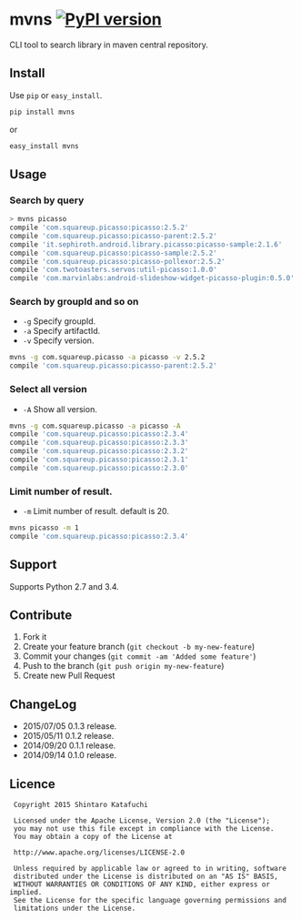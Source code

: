 mvns [![PyPI version](https://badge.fury.io/py/mvns.svg)](http://badge.fury.io/py/mvns)
====

CLI tool to search library in maven central repository.

Install
-------

Use `pip` or `easy_install`.

```sh
pip install mvns
```

or

```sh
easy_install mvns
```

Usage
-----

### Search by query

```sh
> mvns picasso
compile 'com.squareup.picasso:picasso:2.5.2'
compile 'com.squareup.picasso:picasso-parent:2.5.2'
compile 'it.sephiroth.android.library.picasso:picasso-sample:2.1.6'
compile 'com.squareup.picasso:picasso-sample:2.5.2'
compile 'com.squareup.picasso:picasso-pollexor:2.5.2'
compile 'com.twotoasters.servos:util-picasso:1.0.0'
compile 'com.marvinlabs:android-slideshow-widget-picasso-plugin:0.5.0'
```

### Search by groupId and so on

- `-g` Specify groupId.
- `-a` Specify artifactId.
- `-v` Specify version.

```sh
mvns -g com.squareup.picasso -a picasso -v 2.5.2
compile 'com.squareup.picasso:picasso-parent:2.5.2'
```

### Select all version

- `-A` Show all version.

```sh
mvns -g com.squareup.picasso -a picasso -A
compile 'com.squareup.picasso:picasso:2.3.4'
compile 'com.squareup.picasso:picasso:2.3.3'
compile 'com.squareup.picasso:picasso:2.3.2'
compile 'com.squareup.picasso:picasso:2.3.1'
compile 'com.squareup.picasso:picasso:2.3.0'
```

### Limit number of result.

- `-m` Limit number of result. default is 20.

```sh
mvns picasso -m 1
compile 'com.squareup.picasso:picasso:2.3.4'
```

Support
-------

Supports Python 2.7 and 3.4.

Contribute
----------

1. Fork it
2. Create your feature branch (`git checkout -b my-new-feature`)
3. Commit your changes (`git commit -am 'Added some feature'`)
4. Push to the branch (`git push origin my-new-feature`)
5. Create new Pull Request

ChangeLog
---------

- 2015/07/05 0.1.3 release.
- 2015/05/11 0.1.2 release.
- 2014/09/20 0.1.1 release.
- 2014/09/14 0.1.0 release.

Licence
-------

```
 Copyright 2015 Shintaro Katafuchi

 Licensed under the Apache License, Version 2.0 (the "License");
 you may not use this file except in compliance with the License.
 You may obtain a copy of the License at

 http://www.apache.org/licenses/LICENSE-2.0

 Unless required by applicable law or agreed to in writing, software
 distributed under the License is distributed on an "AS IS" BASIS,
 WITHOUT WARRANTIES OR CONDITIONS OF ANY KIND, either express or implied.
 See the License for the specific language governing permissions and
 limitations under the License.
```
